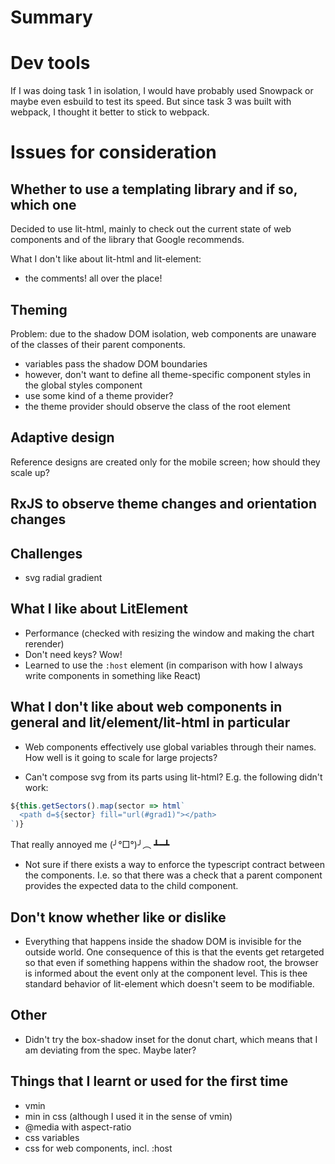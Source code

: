 # Summary

# Dev tools
If I was doing task 1 in isolation, I would have probably used Snowpack or maybe even esbuild to test its speed. But since task 3 was built with webpack, I thought it better to stick to webpack. 

# Issues for consideration

## Whether to use a templating library and if so, which one

Decided to use lit-html, mainly to check out the current state of web components and of the library that Google recommends.

What I don't like about lit-html and lit-element:
- the comments! all over the place!

## Theming

Problem: due to the shadow DOM isolation, web components are unaware of the classes of their parent components.

- variables pass the shadow DOM boundaries
- however, don't want to define all theme-specific component styles in the global styles component
- use some kind of a theme provider?
- the theme provider should observe the class of the root element

## Adaptive design

Reference designs are created only for the mobile screen; how should they scale up?

## RxJS to observe theme changes and orientation changes


## Challenges

- svg radial gradient

## What I like about LitElement
- Performance (checked with resizing the window and making the chart rerender)
- Don't need keys? Wow!
- Learned to use the `:host` element (in comparison with how I always write components in something like React)

## What I don't like about web components in general and lit/element/lit-html in particular

- Web components effectively use global variables through their names. How well is it going to scale for large projects?

- Can't compose svg from its parts using lit-html? E.g. the following didn't work:

```ts
${this.getSectors().map(sector => html`        
  <path d=${sector} fill="url(#grad1)"></path>
`)}
```

That really annoyed me (╯°□°)╯︵ ┻━┻

- Not sure if there exists a way to enforce the typescript contract between the components. I.e. so that there was a check that a parent component provides the expected data to the child component.

## Don't know whether like or dislike
- Everything that happens inside the shadow DOM is invisible for the outside world. One consequence of this is that the events get retargeted so that even if something happens within the shadow root, the browser is informed about the event only at the component level. This is thee standard behavior of lit-element which doesn't seem to be modifiable.

## Other
- Didn't try the box-shadow inset for the donut chart, which means that I am deviating from the spec. Maybe later?

## Things that I learnt or used for the first time
- vmin
- min in css (although I used it in the sense of vmin)
- @media with aspect-ratio
- css variables
- css for web components, incl. :host
